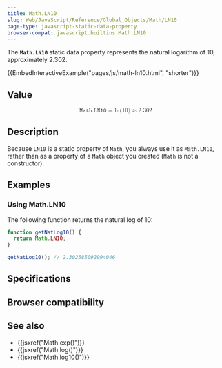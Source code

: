 ```yaml
---
title: Math.LN10
slug: Web/JavaScript/Reference/Global_Objects/Math/LN10
page-type: javascript-static-data-property
browser-compat: javascript.builtins.Math.LN10
---
```




The **`Math.LN10`** static data property represents the natural logarithm of 10, approximately 2.302.

{{EmbedInteractiveExample("pages/js/math-ln10.html", "shorter")}}

## Value

<!-- prettier-ignore-start -->
<math display="block">
  <semantics><mrow><mi>𝙼𝚊𝚝𝚑.𝙻𝙽𝟷𝟶</mi><mo>=</mo><mo lspace="0em" rspace="0em">ln</mo><mo stretchy="false">(</mo><mn>10</mn><mo stretchy="false">)</mo><mo>≈</mo><mn>2.302</mn></mrow><annotation encoding="TeX">\mathtt{Math.LN10} = \ln(10) \approx 2.302</annotation></semantics>
</math>
<!-- prettier-ignore-end -->



## Description

Because `LN10` is a static property of `Math`, you always use it as `Math.LN10`, rather than as a property of a `Math` object you created (`Math` is not a constructor).

## Examples

### Using Math.LN10

The following function returns the natural log of 10:

```js
function getNatLog10() {
  return Math.LN10;
}

getNatLog10(); // 2.302585092994046
```

## Specifications



## Browser compatibility



## See also

- {{jsxref("Math.exp()")}}
- {{jsxref("Math.log()")}}
- {{jsxref("Math.log10()")}}
